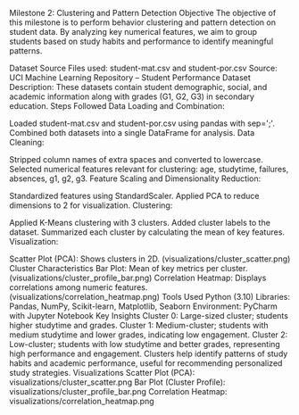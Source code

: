 Milestone 2: Clustering and Pattern Detection
Objective
The objective of this milestone is to perform behavior clustering and pattern detection on student data. By analyzing key numerical features, we aim to group students based on study habits and performance to identify meaningful patterns.

Dataset Source
Files used: student-mat.csv and student-por.csv
Source: UCI Machine Learning Repository – Student Performance Dataset
Description: These datasets contain student demographic, social, and academic information along with grades (G1, G2, G3) in secondary education.
Steps Followed
Data Loading and Combination:

Loaded student-mat.csv and student-por.csv using pandas with sep=';'.
Combined both datasets into a single DataFrame for analysis.
Data Cleaning:

Stripped column names of extra spaces and converted to lowercase.
Selected numerical features relevant for clustering: age, studytime, failures, absences, g1, g2, g3.
Feature Scaling and Dimensionality Reduction:

Standardized features using StandardScaler.
Applied PCA to reduce dimensions to 2 for visualization.
Clustering:

Applied K-Means clustering with 3 clusters.
Added cluster labels to the dataset.
Summarized each cluster by calculating the mean of key features.
Visualization:

Scatter Plot (PCA): Shows clusters in 2D. (visualizations/cluster_scatter.png)
Cluster Characteristics Bar Plot: Mean of key metrics per cluster. (visualizations/cluster_profile_bar.png)
Correlation Heatmap: Displays correlations among numeric features. (visualizations/correlation_heatmap.png)
Tools Used
Python (3.10)
Libraries: Pandas, NumPy, Scikit-learn, Matplotlib, Seaborn
Environment: PyCharm with Jupyter Notebook
Key Insights
Cluster 0: Large-sized cluster; students higher studytime and grades.
Cluster 1: Medium-cluster; students with medium studytime and lower grades, indicating low engagement.
Cluster 2: Low-cluster; students with low studytime and better grades, representing high performance and engagement.
Clusters help identify patterns of study habits and academic performance, useful for recommending personalized study strategies.
Visualizations
Scatter Plot (PCA): visualizations/cluster_scatter.png
Bar Plot (Cluster Profile): visualizations/cluster_profile_bar.png
Correlation Heatmap: visualizations/correlation_heatmap.png

